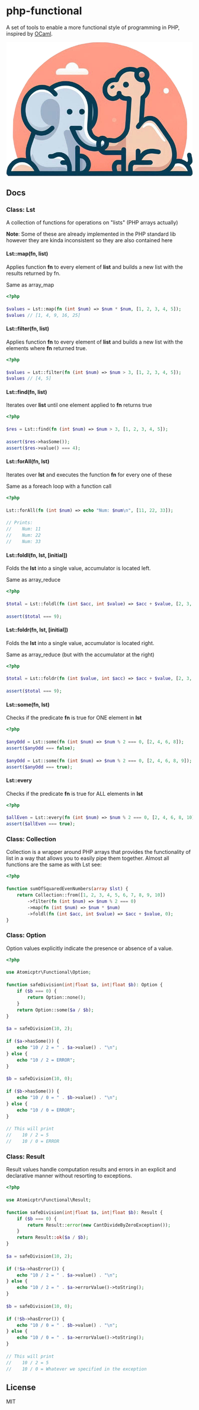 # php-functional

A set of tools to enable a more functional style of programming in PHP, inspired by [OCaml](https://ocaml.org/).

![](./.github/logo.png)

## Docs

<!--DOC_START-->
### Class: Lst

A collection of functions for operations on "lists" (PHP arrays actually)

**Note**: Some of these are already implemented in the PHP standard lib however they are kinda inconsistent so they are also contained here

#### Lst::map(fn, list)

Applies function **fn** to every element of **list** and builds a new list with the results returned by fn.

Same as array_map

```php
<?php

$values = Lst::map(fn (int $num) => $num * $num, [1, 2, 3, 4, 5]);
$values // [1, 4, 9, 16, 25]
```

#### Lst::filter(fn, list)

Applies function **fn** to every element of **list** and builds a new list with the elements where **fn** returned true.

```php
<?php

$values = Lst::filter(fn (int $num) => $num > 3, [1, 2, 3, 4, 5]);
$values // [4, 5]
```

#### Lst::find(fn, list)

Iterates over **list** until one element applied to **fn** returns true

```php
<?php

$res = Lst::find(fn (int $num) => $num > 3, [1, 2, 3, 4, 5]);

assert($res->hasSome());
assert($res->value() === 4);
```

#### Lst::forAll(fn, lst)

Iterates over **lst** and executes the function **fn** for every one of these

Same as a foreach loop with a function call

```php
<?php

Lst::forAll(fn (int $num) => echo "Num: $num\n", [11, 22, 33]);

// Prints:
//    Num: 11
//    Num: 22
//    Num: 33
```

#### Lst::foldl(fn, lst, \[initial\])

Folds the **lst** into a single value, accumulator is located left.

Same as array_reduce

```php
<?php

$total = Lst::foldl(fn (int $acc, int $value) => $acc + $value, [2, 3, 4]);

assert($total === 9);
```

#### Lst::foldr(fn, lst, \[initial\])

Folds the **lst** into a single value, accumulator is located right.

Same as array_reduce (but with the accumulator at the right)

```php
<?php

$total = Lst::foldr(fn (int $value, int $acc) => $acc + $value, [2, 3, 4]);

assert($total === 9);
```

#### Lst::some(fn, lst)

Checks if the predicate **fn** is true for ONE element in **lst**

```php
<?php

$anyOdd = Lst::some(fn (int $num) => $num % 2 === 0, [2, 4, 6, 8]);
assert($anyOdd === false);

$anyOdd = Lst::some(fn (int $num) => $num % 2 === 0, [2, 4, 6, 8, 9]);
assert($anyOdd === true);
```

#### Lst::every

Checks if the predicate **fn** is true for ALL elements in **lst**

```php
<?php

$allEven = Lst::every(fn (int $num) => $num % 2 === 0, [2, 4, 6, 8, 10]);
assert($allEven === true);
```


### Class: Collection

Collection is a wrapper around PHP arrays that provides the functionality of list in a way that allows you to
easily pipe them together. Almost all functions are the same as with Lst see:

```php
<?php

function sumOfSquaredEvenNumbers(array $lst) {
    return Collection::from([1, 2, 3, 4, 5, 6, 7, 8, 9, 10])
        ->filter(fn (int $num) => $num % 2 === 0)
        ->map(fn (int $num) => $num * $num)
        ->foldl(fn (int $acc, int $value) => $acc + $value, 0);
}
```

### Class: Option

Option values explicitly indicate the presence or absence of a value.

```php
<?php

use Atomicptr\Functional\Option;

function safeDivision(int|float $a, int|float $b): Option {
    if ($b === 0) {
        return Option::none();
    }
    return Option::some($a / $b);
}

$a = safeDivision(10, 2);

if ($a->hasSome()) {
    echo "10 / 2 = " . $a->value() . "\n";
} else {
    echo "10 / 2 = ERROR";
}

$b = safeDivision(10, 0);

if ($b->hasSome()) {
    echo "10 / 0 = " . $b->value() . "\n";
} else {
    echo "10 / 0 = ERROR";
}

// This will print
//    10 / 2 = 5
//    10 / 0 = ERROR
```

### Class: Result

Result values handle computation results and errors in an explicit and declarative manner without resorting to exceptions.

```php
<?php

use Atomicptr\Functional\Result;

function safeDivision(int|float $a, int|float $b): Result {
    if ($b === 0) {
        return Result::error(new CantDivideByZeroException());
    }
    return Result::ok($a / $b);
}

$a = safeDivision(10, 2);

if (!$a->hasError()) {
    echo "10 / 2 = " . $a->value() . "\n";
} else {
    echo "10 / 2 = " . $a->errorValue()->toString();
}

$b = safeDivision(10, 0);

if (!$b->hasError()) {
    echo "10 / 0 = " . $b->value() . "\n";
} else {
    echo "10 / 0 = " . $a->errorValue()->toString();
}

// This will print
//    10 / 2 = 5
//    10 / 0 = Whatever we specified in the exception
```
<!--DOC_END-->

## License

MIT
